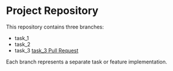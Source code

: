 # Project Repository

This repository contains three branches:
- task_1
- task_2
- task_3 [task_3 Pull Request](https://github.com/EvgenyChencov/ai-home/pull/1)

Each branch represents a separate task or feature implementation.
